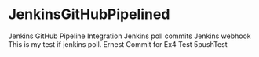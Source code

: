 # JenkinsGitHubPipelined
Jenkins GitHub Pipeline Integration
Jenkins poll commits
Jenkins webhook
This is my test if jenkins poll. Ernest
Commit for Ex4
Test 5pushTest

